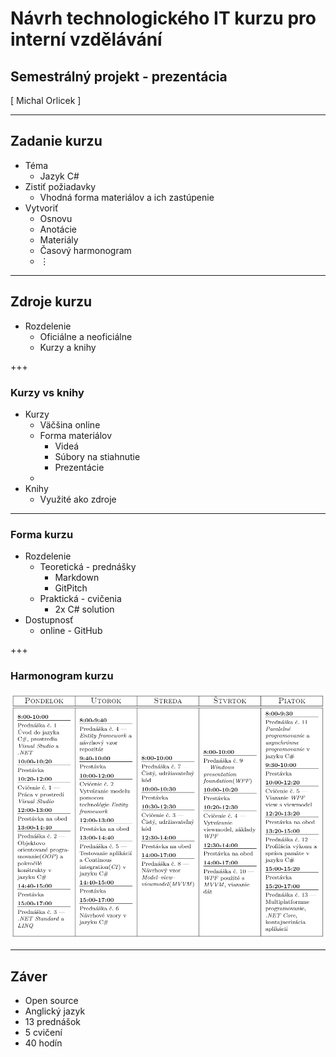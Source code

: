 ﻿# Návrh technologického IT kurzu pro interní vzdělávání
## Semestrálný projekt - prezentácia
<div class="right">
[ Michal Orlicek <xorlic00@stud.fit.vutbr.cz> ]
</div>

---
## Zadanie kurzu
* Téma
  * Jazyk C#
* Zistiť požiadavky
  * Vhodná forma materiálov a ich zastúpenie
* Vytvoriť 
  * Osnovu
  * Anotácie
  * Materiály
  * Časový harmonogram
  * ⋮

---
## Zdroje kurzu
* Rozdelenie
  * Oficiálne a neoficiálne
  * Kurzy a knihy

+++
### Kurzy vs knihy
* Kurzy
  * Väčšina online
  * Forma materiálov
    * Videá
    * Súbory na stiahnutie
    * Prezentácie
  * 
* Knihy
  * Využité ako zdroje

---
### Forma kurzu
* Rozdelenie
  * Teoretická - prednášky
    * Markdown 
    * GitPitch
  * Praktická - cvičenia
    * 2x C# solution
* Dostupnosť
  * online - GitHub

+++
### Harmonogram kurzu
<img src="/Introduction/Assets/img/harmonogram.png" />

---
## Záver
* Open source
* Anglický jazyk
* 13 prednášok
* 5 cvičení
* 40 hodín